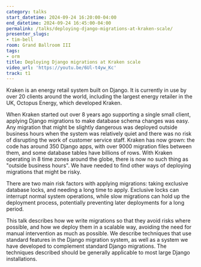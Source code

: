 ```yaml
---
category: talks
start_datetime: 2024-09-24 16:20:00-04:00
end_datetime: 2024-09-24 16:45:00-04:00
permalink: /talks/deploying-django-migrations-at-kraken-scale/
presenter_slugs:
- tim-bell
room: Grand Ballroom III
tags:
- orm
title: Deploying Django migrations at Kraken scale
video_url: 'https://youtu.be/6Ul-t4yw_Kc'
track: t1
---
```


Kraken is an energy retail system built on Django. It is currently in use by over 20 clients around the world, including the largest energy retailer in the UK, Octopus Energy, which developed Kraken.

When Kraken started out over 8 years ago supporting a single small client, applying Django migrations to make database schema changes was easy. Any migration that might be slightly dangerous was deployed outside business hours when the system was relatively quiet and there was no risk of disrupting the work of customer service staff. Kraken has now grown: the code has around 350 Django apps, with over 9000 migration files between them, and some database tables have billions of rows. With Kraken operating in 8 time zones around the globe, there is now no such thing as "outside business hours". We have needed to find other ways of deploying migrations that might be risky.

There are two main risk factors with applying migrations: taking exclusive database locks, and needing a long time to apply. Exclusive locks can interrupt normal system operations, while slow migrations can hold up the deployment process, potentially preventing later deployments for a long period.

This talk describes how we write migrations so that they avoid risks where possible, and how we deploy them in a scalable way, avoiding the need for manual intervention as much as possible. We describe techniques that use standard features in the Django migration system, as well as a system we have developed to complement standard Django migrations. The techniques described should be generally applicable to most large Django installations.
